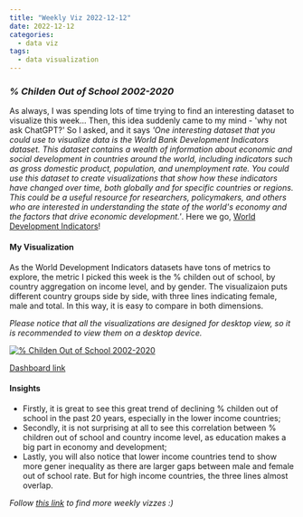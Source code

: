 ```yaml
---
title: "Weekly Viz 2022-12-12"
date: 2022-12-12
categories:
  - data viz
tags:
  - data visualization
---
```


### *% Childen Out of School 2002-2020*

As always, I was spending lots of time trying to find an interesting dataset to visualize this week... Then, this idea suddenly came to my mind - 'why not ask ChatGPT?' So I asked, and it says *'One interesting dataset that you could use to visualize data is the World Bank Development Indicators dataset. This dataset contains a wealth of information about economic and social development in countries around the world, including indicators such as gross domestic product, population, and unemployment rate. You could use this dataset to create visualizations that show how these indicators have changed over time, both globally and for specific countries or regions. This could be a useful resource for researchers, policymakers, and others who are interested in understanding the state of the world's economy and the factors that drive economic development.'*. Here we go, [World Development Indicators](https://databank.worldbank.org/source/world-development-indicators#)!

#### My Visualization

As the World Development Indicators datasets have tons of metrics to explore, the metric I picked this week is the % childen out of school, by country aggregation on income level, and by gender. The visualizaion puts different country groups side by side, with three lines indicating female, male and total. In this way, it is easy to compare in both dimensions.  

*Please notice that all the visualizations are designed for desktop view, so it is recommended to view them on a desktop device.*  

<div class='tableauPlaceholder' id='viz1670906741062' style='position: relative'>
  <noscript><a href='#'>
    <img alt='% Childen Out of School 2002-2020 ' src='https:&#47;&#47;public.tableau.com&#47;static&#47;images&#47;20&#47;20221212ChildenOutofSchool2002-2020&#47;ChildenOutofSchool2002-2020&#47;1_rss.png' style='border: none' />
    </a></noscript>
  <object class='tableauViz'  style='display:none;'>
    <param name='host_url' value='https%3A%2F%2Fpublic.tableau.com%2F' />
    <param name='embed_code_version' value='3' />
    <param name='site_root' value='' />
    <param name='name' value='20221212ChildenOutofSchool2002-2020&#47;ChildenOutofSchool2002-2020' />
    <param name='tabs' value='no' />
    <param name='toolbar' value='yes' />
    <param name='static_image' value='https:&#47;&#47;public.tableau.com&#47;static&#47;images&#47;20&#47;20221212ChildenOutofSchool2002-2020&#47;ChildenOutofSchool2002-2020&#47;1.png' />
    <param name='animate_transition' value='yes' />
    <param name='display_static_image' value='yes' />
    <param name='display_spinner' value='yes' />
    <param name='display_overlay' value='yes' />
    <param name='display_count' value='yes' />
    <param name='language' value='en-US' />
    <param name='filter' value='publish=yes' />
  </object></div>             
  <script type='text/javascript'>         
    var divElement = document.getElementById('viz1670906741062');                
  var vizElement = divElement.getElementsByTagName('object')[0];           
  if ( divElement.offsetWidth > 800 ) { vizElement.style.width='800px';vizElement.style.height='627px';} else if ( divElement.offsetWidth > 500 ) { vizElement.style.width='800px';vizElement.style.height='627px';} else { vizElement.style.width='100%';vizElement.style.height='727px';}                 
  var scriptElement = document.createElement('script');              
  scriptElement.src = 'https://public.tableau.com/javascripts/api/viz_v1.js';    
  vizElement.parentNode.insertBefore(scriptElement, vizElement);        
</script>  

[Dashboard link](https://public.tableau.com/views/20221212ChildenOutofSchool2002-2020/ChildenOutofSchool2002-2020?:language=en-US&publish=yes&:display_count=n&:origin=viz_share_link)
  
#### Insights
* Firstly, it is great to see this great trend of declining % childen out of school in the past 20 years, especially in the lower income countries;  
* Secondly, it is not surprising at all to see this correlation between % children out of school and country income level, as education makes a big part in economy and development;  
* Lastly, you will also notice that lower income countries tend to show more gener inequality as there are larger gaps between male and female out of school rate. But for high income countries, the three lines almost overlap.  
  
*Follow [this link](https://yudong-94.github.io/personal-website/project/WeeklyViz2022/) to find more weekly vizzes :)*
